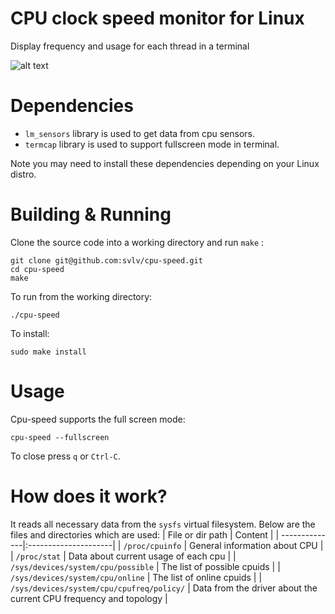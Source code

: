 # CPU clock speed monitor for Linux
Display frequency and usage for each thread in a terminal

![alt text](http://www.rabina.xyz/images/cpu-speed.gif "Cpu speed")

# Dependencies
- `lm_sensors` library is used to get data from cpu sensors.
- `termcap` library is used to support fullscreen mode in terminal.

Note you may need to install these dependencies depending on your Linux distro. 

# Building & Running
Clone the source code into a working directory and run `make` :
```
git clone git@github.com:svlv/cpu-speed.git
cd cpu-speed
make
```

To run from the working directory:
```
./cpu-speed
```

To install:
```
sudo make install
```

# Usage
Cpu-speed supports the full screen mode:
```
cpu-speed --fullscreen
```
To close press `q` or `Ctrl-C`.

# How does it work?
It reads all necessary data from the `sysfs` virtual filesystem. Below are the files and directories which are used:
| File or dir path          | Content                  |
| --------------|:---------------------|
| `/proc/cpuinfo` | General information about CPU |
| `/proc/stat`    | Data about current usage of each cpu |
| `/sys/devices/system/cpu/possible` | The list of possible cpuids |
| `/sys/devices/system/cpu/online` | The list of online cpuids |
| `/sys/devices/system/cpu/cpufreq/policy/` | Data from the driver about the current CPU frequency and topology |
